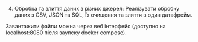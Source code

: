 4. Обробка та злиття даних з різних джерел: Реалізувати обробку даних з CSV, JSON та SQL, їх очищення та злиття в один датафрейм.

Завантажити файли можна через веб інтерфейс (доступно на localhost:8080 після заупску docker compose).
